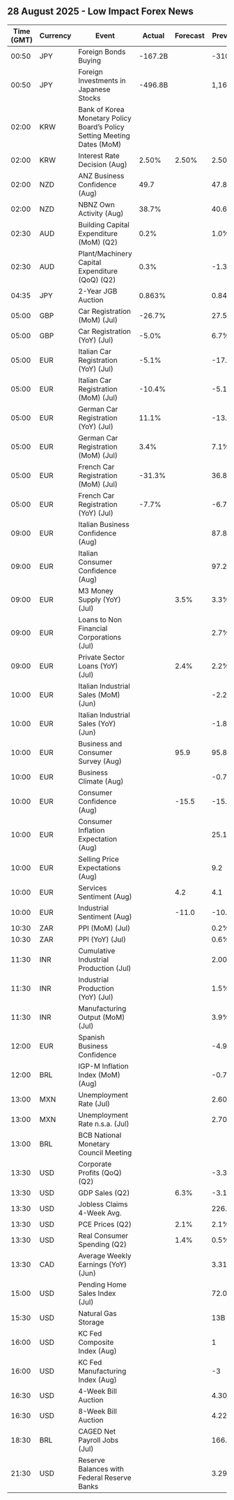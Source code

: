 ## 28 August 2025 - Low Impact Forex News

| Time (GMT) | Currency | Event | Actual | Forecast | Previous |
|------|----------|-------|--------|----------|----------|
| 00:50 | JPY | Foreign Bonds Buying | -167.2B |  | -310.9B |
| 00:50 | JPY | Foreign Investments in Japanese Stocks | -496.8B |  | 1,167.0B |
| 02:00 | KRW | Bank of Korea Monetary Policy Board’s Policy Setting Meeting Dates (MoM) |  |  |  |
| 02:00 | KRW | Interest Rate Decision (Aug) | 2.50% | 2.50% | 2.50% |
| 02:00 | NZD | ANZ Business Confidence (Aug) | 49.7 |  | 47.8 |
| 02:00 | NZD | NBNZ Own Activity (Aug) | 38.7% |  | 40.6% |
| 02:30 | AUD | Building Capital Expenditure (MoM) (Q2) | 0.2% |  | 1.0% |
| 02:30 | AUD | Plant/Machinery Capital Expenditure (QoQ) (Q2) | 0.3% |  | -1.3% |
| 04:35 | JPY | 2-Year JGB Auction | 0.863% |  | 0.841% |
| 05:00 | GBP | Car Registration (MoM) (Jul) | -26.7% |  | 27.5% |
| 05:00 | GBP | Car Registration (YoY) (Jul) | -5.0% |  | 6.7% |
| 05:00 | EUR | Italian Car Registration (YoY) (Jul) | -5.1% |  | -17.4% |
| 05:00 | EUR | Italian Car Registration (MoM) (Jul) | -10.4% |  | -5.1% |
| 05:00 | EUR | German Car Registration (YoY) (Jul) | 11.1% |  | -13.8% |
| 05:00 | EUR | German Car Registration (MoM) (Jul) | 3.4% |  | 7.1% |
| 05:00 | EUR | French Car Registration (MoM) (Jul) | -31.3% |  | 36.8% |
| 05:00 | EUR | French Car Registration (YoY) (Jul) | -7.7% |  | -6.7% |
| 09:00 | EUR | Italian Business Confidence (Aug) |  |  | 87.8 |
| 09:00 | EUR | Italian Consumer Confidence (Aug) |  |  | 97.2 |
| 09:00 | EUR | M3 Money Supply (YoY) (Jul) |  | 3.5% | 3.3% |
| 09:00 | EUR | Loans to Non Financial Corporations (Jul) |  |  | 2.7% |
| 09:00 | EUR | Private Sector Loans (YoY) (Jul) |  | 2.4% | 2.2% |
| 10:00 | EUR | Italian Industrial Sales (MoM) (Jun) |  |  | -2.20% |
| 10:00 | EUR | Italian Industrial Sales (YoY) (Jun) |  |  | -1.80% |
| 10:00 | EUR | Business and Consumer Survey (Aug) |  | 95.9 | 95.8 |
| 10:00 | EUR | Business Climate (Aug) |  |  | -0.72 |
| 10:00 | EUR | Consumer Confidence (Aug) |  | -15.5 | -15.5 |
| 10:00 | EUR | Consumer Inflation Expectation (Aug) |  |  | 25.1 |
| 10:00 | EUR | Selling Price Expectations (Aug) |  |  | 9.2 |
| 10:00 | EUR | Services Sentiment (Aug) |  | 4.2 | 4.1 |
| 10:00 | EUR | Industrial Sentiment (Aug) |  | -11.0 | -10.4 |
| 10:30 | ZAR | PPI (MoM) (Jul) |  |  | 0.2% |
| 10:30 | ZAR | PPI (YoY) (Jul) |  |  | 0.6% |
| 11:30 | INR | Cumulative Industrial Production (Jul) |  |  | 2.00% |
| 11:30 | INR | Industrial Production (YoY) (Jul) |  |  | 1.5% |
| 11:30 | INR | Manufacturing Output (MoM) (Jul) |  |  | 3.9% |
| 12:00 | EUR | Spanish Business Confidence |  |  | -4.9 |
| 12:00 | BRL | IGP-M Inflation Index (MoM) (Aug) |  |  | -0.77% |
| 13:00 | MXN | Unemployment Rate (Jul) |  |  | 2.60% |
| 13:00 | MXN | Unemployment Rate n.s.a. (Jul) |  |  | 2.70% |
| 13:00 | BRL | BCB National Monetary Council Meeting |  |  |  |
| 13:30 | USD | Corporate Profits (QoQ) (Q2) |  |  | -3.3% |
| 13:30 | USD | GDP Sales (Q2) |  | 6.3% | -3.1% |
| 13:30 | USD | Jobless Claims 4-Week Avg. |  |  | 226.25K |
| 13:30 | USD | PCE Prices (Q2) |  | 2.1% | 2.1% |
| 13:30 | USD | Real Consumer Spending (Q2) |  | 1.4% | 0.5% |
| 13:30 | CAD | Average Weekly Earnings (YoY) (Jun) |  |  | 3.31% |
| 15:00 | USD | Pending Home Sales Index (Jul) |  |  | 72.0 |
| 15:30 | USD | Natural Gas Storage |  |  | 13B |
| 16:00 | USD | KC Fed Composite Index (Aug) |  |  | 1 |
| 16:00 | USD | KC Fed Manufacturing Index (Aug) |  |  | -3 |
| 16:30 | USD | 4-Week Bill Auction |  |  | 4.300% |
| 16:30 | USD | 8-Week Bill Auction |  |  | 4.220% |
| 18:30 | BRL | CAGED Net Payroll Jobs (Jul) |  |  | 166.62K |
| 21:30 | USD | Reserve Balances with Federal Reserve Banks |  |  | 3.298T |
